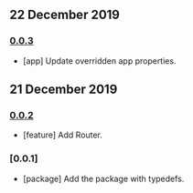 ## 22 December 2019

### [0.0.3](https://github.com/idiocc/idio/compare/v0.0.2...v0.0.3)

- [app] Update overridden app properties.

## 21 December 2019

### [0.0.2](https://github.com/idiocc/idio/compare/v0.0.1...v0.0.2)

- [feature] Add Router.

### [0.0.1]

- [package] Add the package with typedefs.